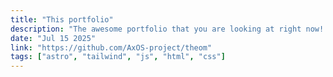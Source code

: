 ```yaml
---
title: "This portfolio"
description: "The awesome portfolio that you are looking at right now! Isn't it nice?"
date: "Jul 15 2025"
link: "https://github.com/AxOS-project/theom"
tags: ["astro", "tailwind", "js", "html", "css"]
---
```

